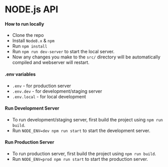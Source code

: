 # NODE.js API

#### How to run locally

 - Clone the repo
 - Install `Node8.x` & `npm`
 - Run `npm install`
 - Run `npm run dev-server` to start the local server.
 - Now any changes you make to the `src/` directory will be automatically compiled and webserver will restart.

#### .env variables

 - `.env` - for production server
 - `.env.dev` - for development/staging server
 - `.env.local` - for local development

#### Run Development Server

 - To run development/staging server, first build the project using `npm run build`.
 - Run `NODE_ENV=dev npm run start` to start the development server.

#### Run Production Server

 - To run production server, first build the project using `npm run build`.
 - Run `NODE_ENV=prod npm run start` to start the production server.

